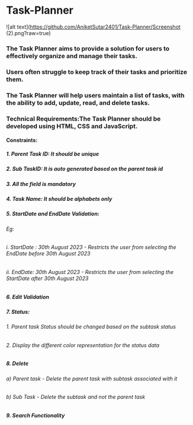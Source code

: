 # Task-Planner
![alt text](https://github.com/AniketSutar2401/Task-Planner/Screenshot (2).png?raw=true)

### The Task Planner aims to provide a solution for users to effectively organize and manage their tasks. 
### Users often struggle to keep track of their tasks and prioritize them. 
### The Task Planner will help users maintain a list of tasks, with the ability to add, update, read, and delete tasks.
### Technical Requirements:The Task Planner should be developed using HTML, CSS and JavaScript.
#### Constraints:
##### 1. Parent Task ID: It should be unique
##### 2. Sub TaskID: It is auto generated based on the parent task id
##### 3. All the field is mandatory
##### 4. Task Name: It should be alphabets only
##### 5. StartDate and EndDate Validation:
###### Eg:
###### i. StartDate : 30th August 2023 - Restricts the user from selecting the EndDate before 30th August  2023
###### ii. EndDate: 30th August 2023 - Restricts the user from selecting the StartDate after 30th August 2023
##### 6. Edit Validation
##### 7. Status:
###### 1. Parent task Status should be changed based on the subtask status
###### 2. Display the different color representation for the status data
##### 8. Delete
###### a) Parent task - Delete the parent task with subtask associated with it
###### b) Sub Task - Delete the subtask and not the parent task
##### 9. Search Functionality
